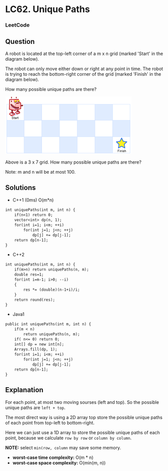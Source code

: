 # LC62. Unique Paths

### LeetCode

## Question

A robot is located at the top-left corner of a m x n grid (marked 'Start' in the diagram below).

The robot can only move either down or right at any point in time. The robot is trying to reach the bottom-right corner of the grid (marked 'Finish' in the diagram below).

How many possible unique paths are there?

![LC62 Unique Paths](Images/LC62UniquePaths.png)

Above is a 3 x 7 grid. How many possible unique paths are there?

Note: m and n will be at most 100.

## Solutions

* C++1 (0ms) O(m*n)
```
int uniquePaths(int m, int n) {
    if(n<1) return 0;
    vector<int> dp(n, 1);
    for(int i=1; i<m; ++i)
        for(int j=1; j<n; ++j)
            dp[j] += dp[j-1]; 
    return dp[n-1];
}
```

* C++2
```
int uniquePaths(int m, int n) {
    if(m>n) return uniquePaths(n, m);
    double res=1;
    for(int i=m-1; i>0; --i)
    {
        res *= (double)(n-1+i)/i;
    }
    return round(res);
}
```

* Java1
```
public int uniquePaths(int m, int n) {
    if(m < n)
        return uniquePaths(n, m);
    if( n<= 0) return 0;
    int[] dp = new int[n];
    Arrays.fill(dp, 1);
    for(int i=1; i<m; ++i)
        for(int j=1; j<n; ++j)
            dp[j] += dp[j-1];
    return dp[n-1];
}
```

## Explanation

For each point, at most two moving sourses (left and top). So the possible unique paths are `left + top`.

The most direct way is using a 2D array top store the possible unique paths of each point from top-left to bottom-right.

Here we can just use a 1D array to store the possible unique paths of each point, because we calculate `row by row` or `column by column`.

**NOTE:** select `min(row, column` may save some memory.

* **worst-case time complexity:** O(m * n)
* **worst-case space complexity:** O(min(m, n))

